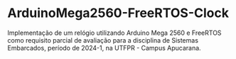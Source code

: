 # ArduinoMega2560-FreeRTOS-Clock
Implementação de um relógio utilizando Arduino Mega 2560 e FreeRTOS como requisito parcial de avaliação para a disciplina de Sistemas Embarcados, período de 2024-1, na UTFPR - Campus Apucarana.

